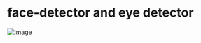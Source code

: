 # face-detector and eye detector


![image](https://github.com/IT21710810/Eyes_detector_with_Python_and_OpenCV/assets/88818475/56800e37-ae5d-4e09-87de-85cb619d4ae0)

